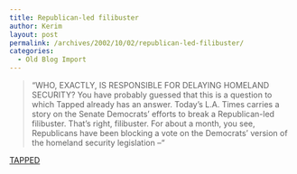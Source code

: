 ```yaml
---
title: Republican-led filibuster
author: Kerim
layout: post
permalink: /archives/2002/10/02/republican-led-filibuster/
categories:
  - Old Blog Import
---
```


>   &#8220;WHO, EXACTLY, IS RESPONSIBLE FOR DELAYING HOMELAND SECURITY? You have probably guessed that this is a question to which Tapped already has an answer. Today&#8217;s L.A. Times carries a story on the Senate Democrats&#8217; efforts to break a Republican-led filibuster. That&#8217;s right, filibuster. For about a month, you see, Republicans have been blocking a vote on the Democrats&#8217; version of the homeland security legislation &#8211;&#8220;


<a href="http://www.prospect.org/webfeatures/2002/09/tapped-s-10-01.html#120pmhomeland" onclick="_gaq.push(['_trackEvent', 'outbound-article', 'http://www.prospect.org/webfeatures/2002/09/tapped-s-10-01.html#120pmhomeland', 'TAPPED']);" >TAPPED</a>

